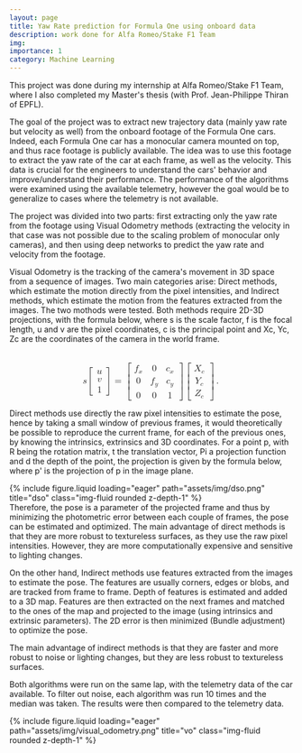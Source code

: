 ```yaml
---
layout: page
title: Yaw Rate prediction for Formula One using onboard data
description: work done for Alfa Romeo/Stake F1 Team
img:
importance: 1
category: Machine Learning
---
```


This project was done during my internship at Alfa Romeo/Stake F1 Team, where I also completed my Master's thesis (with Prof. Jean-Philippe Thiran of EPFL). 

The goal of the project was to extract new trajectory data (mainly yaw rate but velocity as well) from the onboard footage of the Formula One cars. Indeed, each Formula One car has a monocular camera mounted on top, and thus race footage is publicly available. The idea was to use this footage to extract the yaw rate of the car at each frame, as well as the velocity. This data is crucial for the engineers to understand the cars' behavior and improve/understand their performance. The performance of the algorithms were examined using the available telemetry, however the goal would be to generalize to cases where the telemetry is not available.

The project was divided into two parts: first extracting only the yaw rate from the footage using Visual Odometry methods (extracting the velocity in that case was not possible due to the scaling problem of monocular only cameras), and then using deep networks to predict the yaw rate and velocity from the footage.

Visual Odometry is the tracking of the camera's movement in 3D space from a sequence of images. Two main categories arise: Direct methods, which estimate the motion directly from the pixel intensities, and Indirect methods, which estimate the motion from the features extracted from the images. The two mothods were tested. Both methods require 2D-3D projections, with the formula below, where s is the scale factor, f is the focal length, u and v are the pixel coordinates, c is the principal point and Xc, Yc, Zc are the coordinates of the camera in the world frame.

<p class="formulaDsp">
<mjx-container class="MathJax CtxtMenu_Attached_0" jax="CHTML" display="true" role="presentation" tabindex="0" ctxtmenu_counter="19" style="font-size: 117.4%; position: relative;"><mjx-math display="true" class="MJX-TEX" aria-hidden="true"><mjx-mi class="mjx-i"><mjx-c class="mjx-c73"></mjx-c></mjx-mi><mjx-mrow><mjx-mo class="mjx-n"><mjx-stretchy-v class="mjx-c5B" style="height: 3.8em; vertical-align: -1.65em;"><mjx-beg><mjx-c></mjx-c></mjx-beg><mjx-ext><mjx-c></mjx-c></mjx-ext><mjx-end><mjx-c></mjx-c></mjx-end><mjx-mark></mjx-mark></mjx-stretchy-v></mjx-mo><mjx-mtable style="min-width: 0.572em;"><mjx-table><mjx-itable><mjx-mtr><mjx-mtd style="padding-bottom: 0.2em;"><mjx-mi class="mjx-i"><mjx-c class="mjx-c75"></mjx-c></mjx-mi><mjx-tstrut></mjx-tstrut></mjx-mtd></mjx-mtr><mjx-mtr><mjx-mtd style="padding-top: 0.2em; padding-bottom: 0.2em;"><mjx-mi class="mjx-i"><mjx-c class="mjx-c76"></mjx-c></mjx-mi><mjx-tstrut></mjx-tstrut></mjx-mtd></mjx-mtr><mjx-mtr><mjx-mtd style="padding-top: 0.2em;"><mjx-mn class="mjx-n"><mjx-c class="mjx-c31"></mjx-c></mjx-mn><mjx-tstrut></mjx-tstrut></mjx-mtd></mjx-mtr></mjx-itable></mjx-table></mjx-mtable><mjx-mo class="mjx-n"><mjx-stretchy-v class="mjx-c5D" style="height: 3.8em; vertical-align: -1.65em;"><mjx-beg><mjx-c></mjx-c></mjx-beg><mjx-ext><mjx-c></mjx-c></mjx-ext><mjx-end><mjx-c></mjx-c></mjx-end><mjx-mark></mjx-mark></mjx-stretchy-v></mjx-mo></mjx-mrow><mjx-mo class="mjx-n" space="4"><mjx-c class="mjx-c3D"></mjx-c></mjx-mo><mjx-mrow space="4"><mjx-mo class="mjx-n"><mjx-stretchy-v class="mjx-c5B" style="height: 3.845em; vertical-align: -1.672em;"><mjx-beg><mjx-c></mjx-c></mjx-beg><mjx-ext><mjx-c></mjx-c></mjx-ext><mjx-end><mjx-c></mjx-c></mjx-end><mjx-mark></mjx-mark></mjx-stretchy-v></mjx-mo><mjx-mtable style="min-width: 4.718em;"><mjx-table><mjx-itable><mjx-mtr><mjx-mtd style="padding-right: 0.5em; padding-bottom: 0.2em;"><mjx-msub><mjx-mi class="mjx-i" noic="true"><mjx-c class="mjx-c66"></mjx-c></mjx-mi><mjx-script style="vertical-align: -0.15em;"><mjx-mi class="mjx-i" size="s"><mjx-c class="mjx-c78"></mjx-c></mjx-mi></mjx-script></mjx-msub><mjx-tstrut></mjx-tstrut></mjx-mtd><mjx-mtd style="padding-left: 0.5em; padding-right: 0.5em; padding-bottom: 0.2em;"><mjx-mn class="mjx-n"><mjx-c class="mjx-c30"></mjx-c></mjx-mn><mjx-tstrut></mjx-tstrut></mjx-mtd><mjx-mtd style="padding-left: 0.5em; padding-bottom: 0.2em;"><mjx-msub><mjx-mi class="mjx-i" noic="true"><mjx-c class="mjx-c63"></mjx-c></mjx-mi><mjx-script style="vertical-align: -0.15em;"><mjx-mi class="mjx-i" size="s"><mjx-c class="mjx-c78"></mjx-c></mjx-mi></mjx-script></mjx-msub><mjx-tstrut></mjx-tstrut></mjx-mtd></mjx-mtr><mjx-mtr><mjx-mtd style="padding-right: 0.5em; padding-top: 0.2em; padding-bottom: 0.2em;"><mjx-mn class="mjx-n"><mjx-c class="mjx-c30"></mjx-c></mjx-mn><mjx-tstrut></mjx-tstrut></mjx-mtd><mjx-mtd style="padding: 0.2em 0.5em;"><mjx-msub><mjx-mi class="mjx-i" noic="true"><mjx-c class="mjx-c66"></mjx-c></mjx-mi><mjx-script style="vertical-align: -0.15em;"><mjx-mi class="mjx-i" size="s"><mjx-c class="mjx-c79"></mjx-c></mjx-mi></mjx-script></mjx-msub><mjx-tstrut></mjx-tstrut></mjx-mtd><mjx-mtd style="padding-left: 0.5em; padding-top: 0.2em; padding-bottom: 0.2em;"><mjx-msub><mjx-mi class="mjx-i" noic="true"><mjx-c class="mjx-c63"></mjx-c></mjx-mi><mjx-script style="vertical-align: -0.15em;"><mjx-mi class="mjx-i" size="s"><mjx-c class="mjx-c79"></mjx-c></mjx-mi></mjx-script></mjx-msub><mjx-tstrut></mjx-tstrut></mjx-mtd></mjx-mtr><mjx-mtr><mjx-mtd style="padding-right: 0.5em; padding-top: 0.2em;"><mjx-mn class="mjx-n"><mjx-c class="mjx-c30"></mjx-c></mjx-mn><mjx-tstrut></mjx-tstrut></mjx-mtd><mjx-mtd style="padding-left: 0.5em; padding-right: 0.5em; padding-top: 0.2em;"><mjx-mn class="mjx-n"><mjx-c class="mjx-c30"></mjx-c></mjx-mn><mjx-tstrut></mjx-tstrut></mjx-mtd><mjx-mtd style="padding-left: 0.5em; padding-top: 0.2em;"><mjx-mn class="mjx-n"><mjx-c class="mjx-c31"></mjx-c></mjx-mn><mjx-tstrut></mjx-tstrut></mjx-mtd></mjx-mtr></mjx-itable></mjx-table></mjx-mtable><mjx-mo class="mjx-n"><mjx-stretchy-v class="mjx-c5D" style="height: 3.845em; vertical-align: -1.672em;"><mjx-beg><mjx-c></mjx-c></mjx-beg><mjx-ext><mjx-c></mjx-c></mjx-ext><mjx-end><mjx-c></mjx-c></mjx-end><mjx-mark></mjx-mark></mjx-stretchy-v></mjx-mo></mjx-mrow><mjx-mrow><mjx-mo class="mjx-n"><mjx-stretchy-v class="mjx-c5B" style="height: 3.8em; vertical-align: -1.65em;"><mjx-beg><mjx-c></mjx-c></mjx-beg><mjx-ext><mjx-c></mjx-c></mjx-ext><mjx-end><mjx-c></mjx-c></mjx-end><mjx-mark></mjx-mark></mjx-stretchy-v></mjx-mo><mjx-mtable style="min-width: 1.184em;"><mjx-table><mjx-itable><mjx-mtr><mjx-mtd style="padding-bottom: 0.2em;"><mjx-msub><mjx-mi class="mjx-i" noic="true"><mjx-c class="mjx-c58"></mjx-c></mjx-mi><mjx-script style="vertical-align: -0.15em;"><mjx-mi class="mjx-i" size="s"><mjx-c class="mjx-c63"></mjx-c></mjx-mi></mjx-script></mjx-msub><mjx-tstrut></mjx-tstrut></mjx-mtd></mjx-mtr><mjx-mtr><mjx-mtd style="padding-top: 0.2em; padding-bottom: 0.2em;"><mjx-msub><mjx-mi class="mjx-i" noic="true"><mjx-c class="mjx-c59"></mjx-c></mjx-mi><mjx-script style="vertical-align: -0.15em;"><mjx-mi class="mjx-i" size="s"><mjx-c class="mjx-c63"></mjx-c></mjx-mi></mjx-script></mjx-msub><mjx-tstrut></mjx-tstrut></mjx-mtd></mjx-mtr><mjx-mtr><mjx-mtd style="padding-top: 0.2em;"><mjx-msub><mjx-mi class="mjx-i" noic="true"><mjx-c class="mjx-c5A"></mjx-c></mjx-mi><mjx-script style="vertical-align: -0.15em;"><mjx-mi class="mjx-i" size="s"><mjx-c class="mjx-c63"></mjx-c></mjx-mi></mjx-script></mjx-msub><mjx-tstrut></mjx-tstrut></mjx-mtd></mjx-mtr></mjx-itable></mjx-table></mjx-mtable><mjx-mo class="mjx-n"><mjx-stretchy-v class="mjx-c5D" style="height: 3.8em; vertical-align: -1.65em;"><mjx-beg><mjx-c></mjx-c></mjx-beg><mjx-ext><mjx-c></mjx-c></mjx-ext><mjx-end><mjx-c></mjx-c></mjx-end><mjx-mark></mjx-mark></mjx-stretchy-v></mjx-mo></mjx-mrow><mjx-mo class="mjx-n"><mjx-c class="mjx-c2E"></mjx-c></mjx-mo></mjx-math><mjx-assistive-mml role="presentation" unselectable="on" display="block"><math xmlns="http://www.w3.org/1998/Math/MathML" display="block"><mi>s</mi><mrow data-mjx-texclass="INNER"><mo data-mjx-texclass="OPEN">[</mo><mtable columnspacing="1em" rowspacing="4pt"><mtr><mtd><mi>u</mi></mtd></mtr><mtr><mtd><mi>v</mi></mtd></mtr><mtr><mtd><mn>1</mn></mtd></mtr></mtable><mo data-mjx-texclass="CLOSE">]</mo></mrow><mo>=</mo><mrow data-mjx-texclass="INNER"><mo data-mjx-texclass="OPEN">[</mo><mtable columnspacing="1em" rowspacing="4pt"><mtr><mtd><msub><mi>f</mi><mi>x</mi></msub></mtd><mtd><mn>0</mn></mtd><mtd><msub><mi>c</mi><mi>x</mi></msub></mtd></mtr><mtr><mtd><mn>0</mn></mtd><mtd><msub><mi>f</mi><mi>y</mi></msub></mtd><mtd><msub><mi>c</mi><mi>y</mi></msub></mtd></mtr><mtr><mtd><mn>0</mn></mtd><mtd><mn>0</mn></mtd><mtd><mn>1</mn></mtd></mtr></mtable><mo data-mjx-texclass="CLOSE">]</mo></mrow><mrow data-mjx-texclass="INNER"><mo data-mjx-texclass="OPEN">[</mo><mtable columnspacing="1em" rowspacing="4pt"><mtr><mtd><msub><mi>X</mi><mi>c</mi></msub></mtd></mtr><mtr><mtd><msub><mi>Y</mi><mi>c</mi></msub></mtd></mtr><mtr><mtd><msub><mi>Z</mi><mi>c</mi></msub></mtd></mtr></mtable><mo data-mjx-texclass="CLOSE">]</mo></mrow><mo>.</mo></math></mjx-assistive-mml></mjx-container>
</p>


Direct methods use directly the raw pixel intensities to estimate the pose, hence by taking a small window of previous frames, it would theoretically be possible to reproduce the current frame, for each of the previous ones, by knowing the intrinsics, extrinsics and 3D coordinates. For a point p, with R being the rotation matrix, t the translation vector, Pi a projection function and d the depth of the point, the projection is given by the formula below, where p' is the projection of p in the image plane.
<div class="row">
    <div class="col-sm mt-2 mt-md-0">
        {% include figure.liquid loading="eager" path="assets/img/dso.png" title="dso" class="img-fluid rounded z-depth-1" %}
    </div>
</div>
Therefore, the pose is a parameter of the projected frame and thus by minimizing the photometric error between each couple of frames, the pose can be estimated and optimized. The main advantage of direct methods is that they are more robust to textureless surfaces, as they use the raw pixel intensities. However, they are more computationally expensive and sensitive to lighting changes.

On the other hand, Indirect methods use features extracted from the images to estimate the pose. The features are usually corners, edges or blobs, and are tracked from frame to frame. Depth of features is estimated and added to a 3D map. Features are then extracted on the next frames and matched to the ones of the map and projected to the image (using intrinsics and extrinsic parameters). The 2D error is then minimized (Bundle adjustment) to optimize the pose.

The main advantage of indirect methods is that they are faster and more robust to noise or lighting changes, but they are less robust to textureless surfaces.

Both algorithms were run on the same lap, with the telemetry data of the car available. To filter out noise, each algorithm was run 10 times and the median was taken. The results were then compared to the telemetry data. 
<div class="row">
    <div class="col-sm mt-2 mt-md-0">
        {% include figure.liquid loading="eager" path="assets/img/visual_odometry.png" title="vo" class="img-fluid rounded z-depth-1" %}
    </div>
</div>



